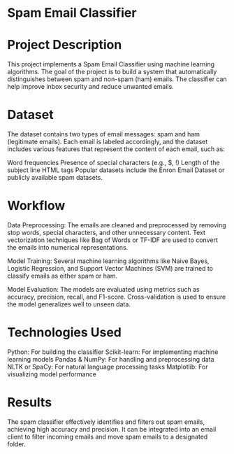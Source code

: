 # Spam Email Classifier

# Project Description
This project implements a Spam Email Classifier using machine learning algorithms. The goal of the project is to build a system that automatically distinguishes between spam and non-spam (ham) emails. The classifier can help improve inbox security and reduce unwanted emails.

# Dataset
The dataset contains two types of email messages: spam and ham (legitimate emails). Each email is labeled accordingly, and the dataset includes various features that represent the content of each email, such as:

Word frequencies
Presence of special characters (e.g., $, !)
Length of the subject line
HTML tags
Popular datasets include the Enron Email Dataset or publicly available spam datasets.

# Workflow
Data Preprocessing: The emails are cleaned and preprocessed by removing stop words, special characters, and other unnecessary content. Text vectorization techniques like Bag of Words or TF-IDF are used to convert the emails into numerical representations.

Model Training: Several machine learning algorithms like Naive Bayes, Logistic Regression, and Support Vector Machines (SVM) are trained to classify emails as either spam or ham.

Model Evaluation: The models are evaluated using metrics such as accuracy, precision, recall, and F1-score. Cross-validation is used to ensure the model generalizes well to unseen data.

# Technologies Used
Python: For building the classifier
Scikit-learn: For implementing machine learning models
Pandas & NumPy: For handling and preprocessing data
NLTK or SpaCy: For natural language processing tasks
Matplotlib: For visualizing model performance

# Results
The spam classifier effectively identifies and filters out spam emails, achieving high accuracy and precision. It can be integrated into an email client to filter incoming emails and move spam emails to a designated folder.
